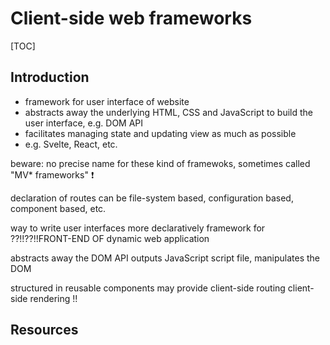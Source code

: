 # Client-side web frameworks

[TOC]


<!-- ToDo: finish -->

## Introduction

- framework for user interface of website
- abstracts away the underlying HTML, CSS and JavaScript to build the user interface, e.g. DOM API
- facilitates managing state and updating view as much as possible
- e.g. Svelte, React, etc.

beware: no precise name for these kind of framewoks, sometimes called "MV* frameworks" ❗️

declaration of routes can be file-system based, configuration based, component based, etc.

<!-- todo: incorporate, old -->

way to write user interfaces more declaratively
framework for ??!!??!!FRONT-END OF dynamic web application

abstracts away the DOM API
outputs JavaScript script file, manipulates the DOM

structured in reusable components
may provide client-side routing
client-side rendering !!


## Resources